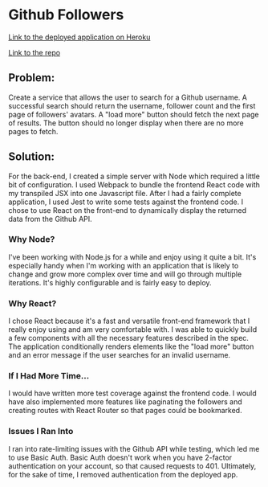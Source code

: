 # Github Followers
[Link to the deployed application on Heroku](https://gh-follower-demo-app.herokuapp.com/)

[Link to the repo](https://github.com/plasticbugs/gh-followers)

## Problem:
Create a service that allows the user to search for a Github username. A successful search should return the username, follower count and the first page of followers' avatars. A "load more" button should fetch the next page of results. The button should no longer display when there are no more pages to fetch.

## Solution:
For the back-end, I created a simple server with Node which required a little bit of configuration. I used Webpack to bundle the frontend React code with my transpiled JSX into one Javascript file. After I had a fairly complete application, I used Jest to write some tests against the frontend code. I chose to use React on the front-end to dynamically display the returned data from the Github API.

### Why Node?
I've been working with Node.js for a while and enjoy using it quite a bit. It's especially handy when I'm working with an application that is likely to change and grow more complex over time and will go through multiple iterations. It's highly configurable and is fairly easy to deploy.

### Why React?
I chose React because it's a fast and versatile front-end framework that I really enjoy using and am very comfortable with. I was able to quickly build a few components with all the necessary features described in the spec. The application conditionally renders elements like the "load more" button and an error message if the user searches for an invalid username.

### If I Had More Time...

I would have written more test coverage against the frontend code. I would have also implemented more features like paginating the followers and creating routes with React Router so that pages could be bookmarked.

### Issues I Ran Into

I ran into rate-limiting issues with the Github API while testing, which led me to use Basic Auth. Basic Auth doesn't work when you have 2-factor authentication on your account, so that caused requests to 401. Ultimately, for the sake of time, I removed authentication from the deployed app.
